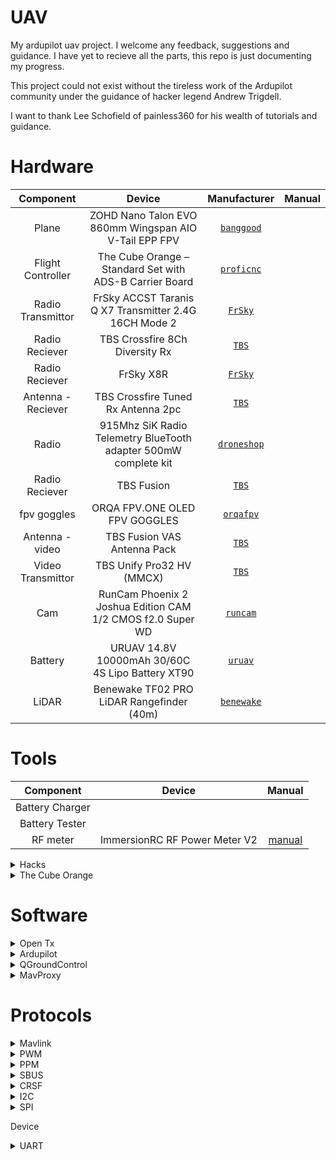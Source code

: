 # UAV
My ardupilot uav project. I welcome any feedback, suggestions and guidance.
I have yet to recieve all the parts, this repo is just documenting my progress.

This project could not exist without the tireless work of the Ardupilot community under
the guidance of hacker legend Andrew Trigdell.

I want to thank Lee Schofield of painless360 for his wealth of tutorials and guidance. 

# Hardware

| Component | Device | Manufacturer | Manual | 
| :---: | :---: | :---: | :---: |
| Plane | ZOHD Nano Talon EVO 860mm Wingspan AIO V-Tail EPP FPV | <a href="https://au.banggood.com/ZOHD-Nano-Talon-EVO-860mm-Wingspan-AIO-V-Tail-EPP-FPV-Wing-RC-Airplane-PNPWith-FPV-Ready-p-1564933.html?ID=533302&cur_warehouse=AU" target="_blank">`banggood`</a> | |
| Flight Controller  | The Cube Orange – Standard Set with ADS-B Carrier Board | <a href="https://ardupilot.org/plane/docs/common-thecubeorange-overview.html" target="_blank">`proficnc`</a> | |
| Radio Transmittor | FrSky ACCST Taranis Q X7 Transmitter 2.4G 16CH Mode 2 | <a href="https://www.frsky-rc.com/product/taranis-q-x7-2/" target="_blank">`FrSky`</a> | |
| Radio Reciever | TBS Crossfire 8Ch Diversity Rx | <a href="https://www.team-blacksheep.com/products/prod:crossfire_8chrx" target="_blank">`TBS`</a> | |
| Radio Reciever | FrSky X8R | <a href="https://www.frsky-rc.com/product/x8r/" target="_blank">`FrSky`</a> | |
| Antenna - Reciever | TBS Crossfire Tuned Rx Antenna 2pc | <a href="https://www.team-blacksheep.com/products/prod:tuned_rx_antenna" target="_blank">`TBS`</a> | |
| Radio | 915Mhz SiK Radio Telemetry BlueTooth adapter 500mW complete kit | <a href="https://droneshop.biz/product/915mhz-sik-radio-telemetry-bluetooth-adapter-500mw-complete-kit/?v=eedc0d4ce163" target="_blank">`droneshop`</a> |  |
| Radio Reciever | TBS Fusion | <a href="https://www.team-blacksheep.com/products/prod:tbs_fusion" target="_blank">`TBS`</a>  | |
| fpv goggles | ORQA FPV.ONE OLED FPV GOGGLES | <a href="https://orqafpv.com/" target="_blank">`orqafpv`</a> | |
| Antenna - video | TBS Fusion VAS Antenna Pack | <a href="https://www.team-blacksheep.com/products/prod:fusion_vasant_pack" target="_blank">`TBS`</a> | |
| Video Transmittor | TBS Unify Pro32 HV (MMCX) | <a href="https://www.team-blacksheep.com/products/prod:unifypro32_hv" target="_blank">`TBS`</a> | |
| Cam | RunCam Phoenix 2 Joshua Edition CAM 1/2 CMOS f2.0 Super WD | <a href="https://shop.runcam.com/runcam-phoenix-2/" target="_blank">`runcam`</a> | |
| Battery | URUAV 14.8V 10000mAh 30/60C 4S Lipo Battery XT90 | <a href="https://www.uruav.com/URUAV-14_8V-10000mAh-30-or-60C-4S-Lipo-Batteri-XT60-Plug-f-r-FPV-RC-Quadcopter-Jordbruk-Drone-p-224.html" target="_blank">`uruav`</a> | |
| LiDAR | Benewake TF02 PRO LiDAR Rangefinder (40m) | <a href="http://en.benewake.com/product/detail/5c345c9de5b3a844c4723299" target="_blank">`benewake`</a> | |

# Tools
| Component | Device | Manual |
| :---: | :---: | :---: |
| Battery Charger | | |
| Battery Tester | | |
| RF meter | ImmersionRC RF Power Meter V2 | <a href="https://docs.google.com/document/d/1MHtkZg81mqF2xibuO7tHb-OH-l9ib3NImpGnRQWFtBo/edit">manual</a> |

<details><summary>Hacks</summary>

<details><summary>Taranis QX7 - CRSF MOD</summary>
* [ TBS ]:  https://www.team-blacksheep.com/products/prod:qx7mod
</details>
</details>

<details><summary>The Cube Orange</summary>
The Cube Orange autopilot is the latest and most powerful model in the Cubepilot ecosystem.
Designed for hobby users, commercial system integrators and UAS manufacturers the Cube Orange 
autopilot is part of a wide ecosystem of autopilot modules and carrier boards. 

### ADS-B Carrier Board
* Integration of uAvonix ADS-B IN Receiver on Serial 5
* Built-In ADS-B Antenna
</details>

# Software

<details><summary>Open Tx</summary>
* [ Manual ]: https://opentx.gitbooks.io/manual-for-opentx-2-2/content/
* [ Docs ]: https://legacy.gitbook.com/@opentx
* [ git ]: https://github.com/opentx/opentx

</details>

<details>
<summary>Ardupilot</summary>
ArduPilot enables the creation and use of trusted, autonomous, unmanned vehicle systems for the peaceful benefit of all. ArduPilot provides a comprehensive suite of tools suitable for almost any vehicle and application. As an open source project, it is constantly evolving based on rapid feedback from a large community of users. The Development Team works with the community and commercial partners to add functionality to ArduPilot that benefits everyone. Although ArduPilot does not manufacture any hardware, ArduPilot firmware works on a wide variety of different hardware to control unmanned vehicles of all types. Coupled with ground control software, unmanned vehicles running ArduPilot can have advanced functionality including real-time communication with operators. ArduPilot has a huge online community dedicated to helping users with questions, problems, and solutions

[home]: https://ardupilot.org/ardupilot/index.html
[plane]: https://ardupilot.org/plane/index.html
</details>

<details>
<summary>QGroundControl</summary>

- User Guide  https://docs.qgroundcontrol.com/en/
- Developer Guide https://dev.qgroundcontrol.com/en/

</details>


<details><summary>MavProxy</summary> 
A UAV ground station software package for MAVLink based systems

MAVProxy is a fully-functioning GCS for UAV’s, designed as a minimalist, portable and extendable GCS for any autonomous system supporting the MAVLink protocol (such as one using ArduPilot). MAVProxy is a powerful command-line based “developer” ground station software. It can be extended via add-on modules, or complemented with another ground station, such as Mission Planner, APM Planner 2, QGroundControl etc, to provide a graphical user interface.

- [Home]: https://ardupilot.org/mavproxy/index.html
- [Linux Dev Environment]: https://ardupilot.org/mavproxy/docs/development/mavdevenvlinux.html
- [Cheatsheet]: https://ardupilot.org/mavproxy/docs/getting_started/cheatsheet.html#mavproxy-cheetsheet
- [Modules]: https://ardupilot.org/mavproxy/docs/modules/index.html
</details>

# Protocols

<details>
<summary>Mavlink</summary>

MAVLink is a binary telemetry protocol designed for resource-constrained systems and bandwidth-constrained links.
MAVLink is deployed in two major versions: v1.0 and v2.0, which is backwards-compatible (v2.0 implementations can parse and send v1.0 packets). 
Telemetry data streams are sent in a multicast design while protocol aspects that change the system configuration,
and require guaranteed delivery like the mission protocol or parameter protocol are point-to-point with retransmission.

- <a href="https://mavlink.io/en/">Guide</a>
- <a href="https://mavsdk.mavlink.io/develop/en/index.html">SDK</a>
- <a href="https://mavlink.io/en/messages/common.html">Common Messages</a>
- <a href="http://mavsdk-python-docs.s3-website.eu-central-1.amazonaws.com">Python API Reference</a>
</details>

<details>
<summary>PWM</summary>
Pulse Width Modulation.
- analog.
- 1 channel.
- length of the pulse specifies the servo output or throttle position.
</details>

<details>
<summary>PPM</summary>
Pulse Postion Modulation
- analog.
- 8 channels.
- channels are sent one after the other.
- It’s not as accurate or jitter free as serial communications.
</details>

<details><summary>SBUS</summary>
Serial Bus.
- digital loss-less.
- 18 channels.
- inverted UART communication signal.
</details>

<details><summary>CRSF</summary>
Crossfire Serial F?
- digital loss-less.
- faster update rates
- two-way capabilities, no additional ports required.
</details>

<details><summary>I2C</summary>
Inter-Integrated Circuit
- serial
- multi-master, multi-slave, packet switched, single-ended.
</details>

<details>
<summary>SPI</summary>
Serial Peripheral Interface
- synchronous serial. 
</details>

Device

<details><summary>UART</summary>
A universal asynchronous receiver-transmitter a hardware device for asynchronous serial communication in which the data format and transmission speeds are configurable.
The electric signaling levels and methods are handled by a driver circuit external to the UART.
A UART is usually an individual (or part of an) integrated circuit (IC) used for serial communications over a computer or peripheral device serial port.
One or more UART peripherals are commonly integrated in microcontroller chips.

A related device, the universal synchronous and asynchronous receiver-transmitter (USART) also supports synchronous operation. 
</details>

